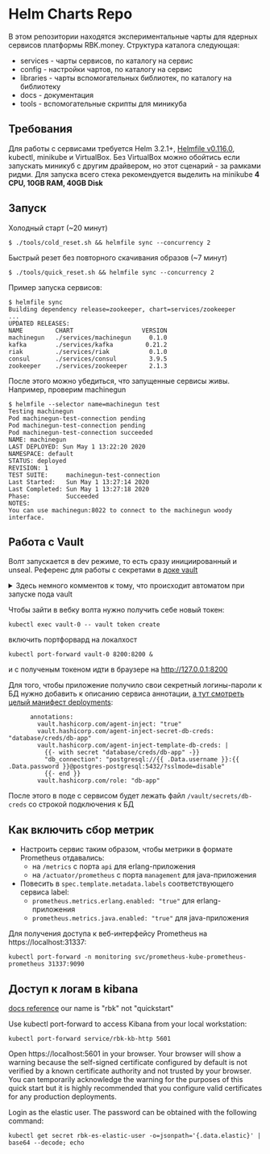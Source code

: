 Helm Charts Repo
=========

В этом репозитории находятся экспериментальные чарты для ядерных сервисов
платформы RBK.money. Структура каталога следующая:

- services - чарты сервисов, по каталогу на сервис
- config - настройки чартов, по каталогу на сервис
- libraries - чарты вспомогательных библиотек, по каталогу на библиотеку
- docs - документация
- tools - вспомогательные скрипты для миникуба

Требования
----------

Для работы с сервисами требуется Helm 3.2.1+, [Helmfile v0.116.0](https://github.com/roboll/helmfile), kubectl, minikube и VirtualBox. Без VirtualBox можно обойтись если запускать миникуб с другим драйвером, но этот сценарий - за рамками ридми.
Для запуска всего стека рекомендуется выделить на minikube **4 CPU, 10GB RAM, 40GB Disk**

Запуск
------

Холодный старт (~20 минут)
```shell
$ ./tools/cold_reset.sh && helmfile sync --concurrency 2
```

Быстрый резет без повторного скачивания образов (~7 минут)
```shell
$ ./tools/quick_reset.sh && helmfile sync --concurrency 2
```

Пример запуска сервисов:

```shell
$ helmfile sync
Building dependency release=zookeeper, chart=services/zookeeper
...
UPDATED RELEASES:
NAME         CHART                   VERSION
machinegun   ./services/machinegun     0.1.0
kafka        ./services/kafka         0.21.2
riak         ./services/riak           0.1.0
consul       ./services/consul         3.9.5
zookeeper    ./services/zookeeper      2.1.3
```

После этого можно убедиться, что запущенные сервисы живы. Например, проверим machinegun

```shell
$ helmfile --selector name=machinegun test
Testing machinegun
Pod machinegun-test-connection pending
Pod machinegun-test-connection pending
Pod machinegun-test-connection succeeded
NAME: machinegun
LAST DEPLOYED: Sun May 1 13:22:20 2020
NAMESPACE: default
STATUS: deployed
REVISION: 1
TEST SUITE:     machinegun-test-connection
Last Started:   Sun May 1 13:27:14 2020
Last Completed: Sun May 1 13:27:18 2020
Phase:          Succeeded
NOTES:
You can use machinegun:8022 to connect to the machinegun woody interface.
```

Работа с Vault
----------
Волт запускается в dev режиме, то есть сразу инициированный и unseal.
Референс для работы с секретами в [доке vault](https://www.hashicorp.com/blog/dynamic-database-credentials-with-vault-and-kubernetes/)

<details>
  <summary>Здесь немного комментов к тому, что происходит автоматом при запуске пода vault</summary>

```
# kubectl exec -ti vault-0 -- sh
```
```
#Включим движки:
vault auth enable kubernetes
vault secrets enable database

#Укажем адрес kube-api, к которому стоит обращаться для проверки токен сервис аккаунта приложения:
vault write auth/kubernetes/config \
       token_reviewer_jwt="$(cat /var/run/secrets/kubernetes.io/serviceaccount/token)" \
       kubernetes_host=https://${KUBERNETES_PORT_443_TCP_ADDR}:443 \
       kubernetes_ca_cert=@/var/run/secrets/kubernetes.io/serviceaccount/ca.crt

#Создадим роль, которая позволит перечисленным в `bound_service_account_names` сервисаккаунтам получать доступы к БД:

vault write auth/kubernetes/role/db-app \
    bound_service_account_names="*" \
    bound_service_account_namespaces=default \
    policies=db-app \
    ttl=1h

#теперь настраиваем подключение к постгресу:
vault write database/config/mydatabase \
    plugin_name=postgresql-database-plugin \
    allowed_roles="*" \
    connection_url="postgresql://{{username}}:{{password}}@postgres-postgresql.default:5432/?sslmode=disable" \
    username="postgres" \
    password="H@ckM3"

vault write database/roles/db-app \
    db_name=mydatabase \
    creation_statements="CREATE ROLE \"{{name}}\" WITH LOGIN PASSWORD '{{password}}' VALID UNTIL '{{expiration}}'; \
        GRANT ALL PRIVILEGES ON ALL TABLES IN SCHEMA public TO \"{{name}}\";" \
    default_ttl="1h" \
    max_ttl="24h"
```
</details>

Чтобы зайти в вебку волта нужно получить себе новый токен:
```
kubectl exec vault-0 -- vault token create
```
включить портфорвард на локалхост
```
kubectl port-forward vault-0 8200:8200 &
```
и с полученым токеном идти в браузере на http://127.0.0.1:8200

Для того, чтобы приложение получило свои секретный логины-пароли к БД нужно добавить к описанию сервиса аннотации, [а тут смотреть целый манифест deployments](docs/service-with-vault-injected-creds-sample.yaml):
```
      annotations:
        vault.hashicorp.com/agent-inject: "true"
        vault.hashicorp.com/agent-inject-secret-db-creds: "database/creds/db-app"
        vault.hashicorp.com/agent-inject-template-db-creds: |
          {{- with secret "database/creds/db-app" -}}
          "db_connection": "postgresql://{{ .Data.username }}:{{ .Data.password }}@postgres-postgresql:5432/?sslmode=disable"
          {{- end }}
        vault.hashicorp.com/role: "db-app"
```
После этого в поде с сервисом будет лежать файл `/vault/secrets/db-creds` со строкой подключения к БД

Как включить сбор метрик
----------

  - Настроить сервис таким образом, чтобы метрики в формате Prometheus отдавались:
    - на `/metrics` с порта `api` для erlang-приложения
    - на `/actuator/prometheus` с порта `management` для java-приложения
  - Повесить в `spec.template.metadata.labels` соответствующего сервиса label:
    - `prometheus.metrics.erlang.enabled: "true"` для erlang-приложения
    - `prometheus.metrics.java.enabled: "true"` для java-приложения
    
Для получения доступа к веб-интерфейсу Prometheus на https://localhost:31337:
```
kubectl port-forward -n monitoring svc/prometheus-kube-prometheus-prometheus 31337:9090
``` 

Доступ к логам в kibana
-----------
[docs reference](https://www.elastic.co/guide/en/cloud-on-k8s/current/k8s-deploy-kibana.html)
our name is "rbk" not "quickstart"

Use kubectl port-forward to access Kibana from your local workstation:

```
kubectl port-forward service/rbk-kb-http 5601
```

Open https://localhost:5601 in your browser. Your browser will show a warning because the self-signed certificate configured by default is not verified by a known certificate authority and not trusted by your browser. You can temporarily acknowledge the warning for the purposes of this quick start but it is highly recommended that you configure valid certificates for any production deployments.

Login as the elastic user. The password can be obtained with the following command:

```
kubectl get secret rbk-es-elastic-user -o=jsonpath='{.data.elastic}' | base64 --decode; echo
```
